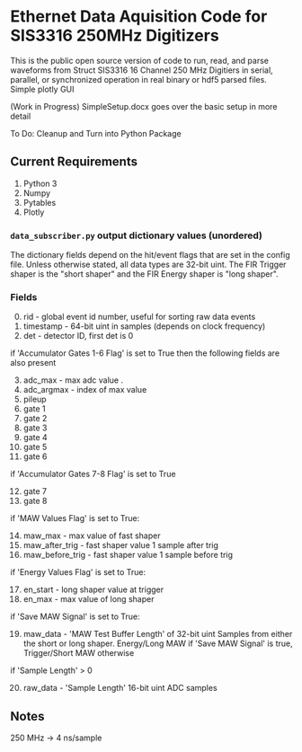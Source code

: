 
# Ethernet Data Aquisition Code for SIS3316 250MHz Digitizers 

This is the public open source version of code to run, read, and parse waveforms from Struct SIS3316 16 Channel 250 MHz Digitiers in serial, parallel, or synchronized operation in real binary or hdf5 parsed files. Simple plotly GUI

(Work in Progress) SimpleSetup.docx goes over the basic setup in more detail

To Do: Cleanup and Turn into Python Package

## Current Requirements

1. Python 3
2. Numpy
3. Pytables
4. Plotly

### `data_subscriber.py` output dictionary values (unordered)
The dictionary fields depend on the hit/event flags that are set in the config file. Unless otherwise stated, all data types are 32-bit uint. The FIR Trigger shaper is the "short shaper" and the FIR Energy shaper is "long shaper". 

### Fields
0) rid - global event id number, useful for sorting raw data events
1) timestamp - 64-bit uint in samples (depends on clock frequency)
2) det - detector ID, first det is 0
  
if 'Accumulator Gates 1-6 Flag' is set to True then the following fields are also present

3) adc_max - max adc value . 
4) adc_argmax - index of max value
5) pileup 
6) gate 1
7) gate 2
8) gate 3
9) gate 4
10) gate 5
11) gate 6

if 'Accumulator Gates 7-8 Flag' is set to True

12) gate 7
13) gate 8
  
if 'MAW Values Flag' is set to True:

14) maw_max - max value of fast shaper
15) maw_after_trig - fast shaper value 1 sample after trig
16) maw_before_trig - fast shaper value 1 sample before trig
  
if 'Energy Values Flag' is set to True:

17) en_start - long shaper value at trigger
18) en_max - max value of long shaper
  
if 'Save MAW Signal' is set to True:

19) maw_data - 'MAW Test Buffer Length' of 32-bit uint Samples from either the short or long shaper. Energy/Long MAW if 'Save MAW Signal' is true, Trigger/Short MAW otherwise
  
if 'Sample Length' > 0

20) raw_data - 'Sample Length' 16-bit uint ADC samples

## Notes

250 MHz -> 4 ns/sample
